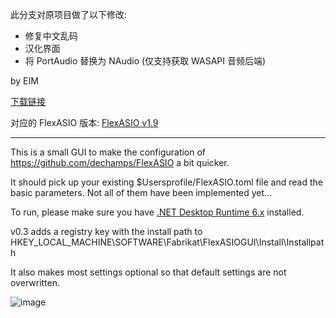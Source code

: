 此分支对原项目做了以下修改:
- 修复中文乱码
- 汉化界面
- 将 PortAudio 替换为 NAudio \(仅支持获取 WASAPI 音频后端\)

by EIM

[下载链接](https://github.com/Tryanks/FlexASIO_GUI/releases/download/v0.34-modify/FlexASIO.GUIInstaller_EIMChanged.exe)

对应的 FlexASIO 版本: [FlexASIO v1.9](https://github.com/dechamps/FlexASIO/releases/download/flexasio-1.9/FlexASIO-1.9.exe)

---

This is a small GUI to make the configuration of https://github.com/dechamps/FlexASIO a bit quicker.

It should pick up your existing $Usersprofile/FlexASIO.toml file and read the basic parameters. Not all of them have been implemented yet...

To run, please make sure you have [.NET Desktop Runtime 6.x](https://dotnet.microsoft.com/en-us/download/dotnet/6.0) installed.

v0.3 adds a registry key with the install path to HKEY_LOCAL_MACHINE\SOFTWARE\Fabrikat\FlexASIOGUI\Install\Installpath

It also makes most settings optional so that default settings are not overwritten.

![image](https://user-images.githubusercontent.com/6930367/118895016-a4746a80-b905-11eb-806c-7fd3fee4fcd1.png)

